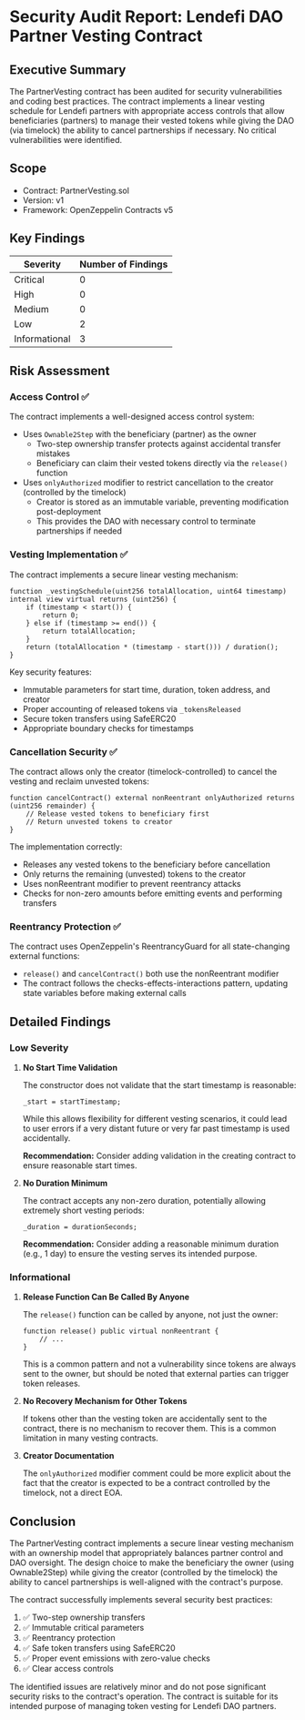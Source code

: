 # Security Audit Report: Lendefi DAO Partner Vesting Contract

## Executive Summary

The PartnerVesting contract has been audited for security vulnerabilities and coding best practices. The contract implements a linear vesting schedule for Lendefi partners with appropriate access controls that allow beneficiaries (partners) to manage their vested tokens while giving the DAO (via timelock) the ability to cancel partnerships if necessary. No critical vulnerabilities were identified.

## Scope

- Contract: PartnerVesting.sol
- Version: v1
- Framework: OpenZeppelin Contracts v5

## Key Findings

| Severity | Number of Findings |
|----------|-------------------|
| Critical | 0                 |
| High     | 0                 |
| Medium   | 0                 |
| Low      | 2                 |
| Informational | 3           |

## Risk Assessment

### Access Control ✅
The contract implements a well-designed access control system:

- Uses `Ownable2Step` with the beneficiary (partner) as the owner
  - Two-step ownership transfer protects against accidental transfer mistakes
  - Beneficiary can claim their vested tokens directly via the `release()` function
- Uses `onlyAuthorized` modifier to restrict cancellation to the creator (controlled by the timelock)
  - Creator is stored as an immutable variable, preventing modification post-deployment
  - This provides the DAO with necessary control to terminate partnerships if needed

### Vesting Implementation ✅
The contract implements a secure linear vesting mechanism:

```solidity
function _vestingSchedule(uint256 totalAllocation, uint64 timestamp) internal view virtual returns (uint256) {
    if (timestamp < start()) {
        return 0;
    } else if (timestamp >= end()) {
        return totalAllocation;
    }
    return (totalAllocation * (timestamp - start())) / duration();
}
```

Key security features:
- Immutable parameters for start time, duration, token address, and creator
- Proper accounting of released tokens via `_tokensReleased`
- Secure token transfers using SafeERC20
- Appropriate boundary checks for timestamps

### Cancellation Security ✅
The contract allows only the creator (timelock-controlled) to cancel the vesting and reclaim unvested tokens:

```solidity
function cancelContract() external nonReentrant onlyAuthorized returns (uint256 remainder) {
    // Release vested tokens to beneficiary first
    // Return unvested tokens to creator
}
```

The implementation correctly:
- Releases any vested tokens to the beneficiary before cancellation
- Only returns the remaining (unvested) tokens to the creator
- Uses nonReentrant modifier to prevent reentrancy attacks
- Checks for non-zero amounts before emitting events and performing transfers

### Reentrancy Protection ✅
The contract uses OpenZeppelin's ReentrancyGuard for all state-changing external functions:

- `release()` and `cancelContract()` both use the nonReentrant modifier
- The contract follows the checks-effects-interactions pattern, updating state variables before making external calls

## Detailed Findings

### Low Severity

1. **No Start Time Validation**
   
   The constructor does not validate that the start timestamp is reasonable:
   
   ```solidity
   _start = startTimestamp;
   ```
   
   While this allows flexibility for different vesting scenarios, it could lead to user errors if a very distant future or very far past timestamp is used accidentally.
   
   **Recommendation:** Consider adding validation in the creating contract to ensure reasonable start times.

2. **No Duration Minimum**
   
   The contract accepts any non-zero duration, potentially allowing extremely short vesting periods:
   
   ```solidity
   _duration = durationSeconds;
   ```
   
   **Recommendation:** Consider adding a reasonable minimum duration (e.g., 1 day) to ensure the vesting serves its intended purpose.

### Informational

1. **Release Function Can Be Called By Anyone**
   
   The `release()` function can be called by anyone, not just the owner:
   
   ```solidity
   function release() public virtual nonReentrant {
       // ...
   }
   ```
   
   This is a common pattern and not a vulnerability since tokens are always sent to the owner, but should be noted that external parties can trigger token releases.

2. **No Recovery Mechanism for Other Tokens**
   
   If tokens other than the vesting token are accidentally sent to the contract, there is no mechanism to recover them. This is a common limitation in many vesting contracts.

3. **Creator Documentation**
   
   The `onlyAuthorized` modifier comment could be more explicit about the fact that the creator is expected to be a contract controlled by the timelock, not a direct EOA.

## Conclusion

The PartnerVesting contract implements a secure linear vesting mechanism with an ownership model that appropriately balances partner control and DAO oversight. The design choice to make the beneficiary the owner (using Ownable2Step) while giving the creator (controlled by the timelock) the ability to cancel partnerships is well-aligned with the contract's purpose.

The contract successfully implements several security best practices:
1. ✅ Two-step ownership transfers
2. ✅ Immutable critical parameters
3. ✅ Reentrancy protection
4. ✅ Safe token transfers using SafeERC20
5. ✅ Proper event emissions with zero-value checks
6. ✅ Clear access controls

The identified issues are relatively minor and do not pose significant security risks to the contract's operation. The contract is suitable for its intended purpose of managing token vesting for Lendefi DAO partners.